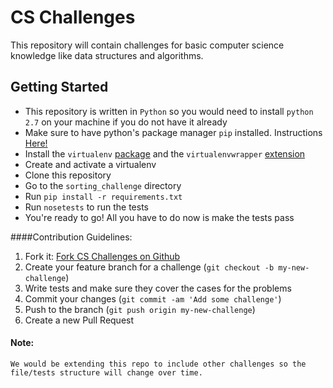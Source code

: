 # CS Challenges

This repository will contain challenges for basic computer science knowledge like data structures and algorithms.

## Getting Started
* This repository is written in `Python` so you would need to install `python 2.7` on your machine if you do not have it already
* Make sure to have python's package manager `pip` installed. Instructions [Here!](http://python-packaging-user-guide.readthedocs.org/en/latest/installing/#install-pip-setuptools-and-wheel)
* Install the `virtualenv` [package](https://virtualenv.readthedocs.org/en/latest/) and the `virtualenvwrapper` [extension](http://virtualenvwrapper.readthedocs.org/en/latest/index.html)
* Create and activate a virtualenv
* Clone this repository
* Go to the `sorting_challenge` directory
* Run `pip install -r requirements.txt`
* Run `nosetests` to run the tests
* You're ready to go! All you have to do now is make the tests pass

####Contribution Guidelines:
1. Fork it: [Fork CS Challenges on Github](https://github.com/andela/cs_challenges/fork)
2. Create your feature branch for a challenge (`git checkout -b my-new-challenge`)
3. Write tests and make sure they cover the cases for the problems
4. Commit your changes (`git commit -am 'Add some challenge'`)
5. Push to the branch (`git push origin my-new-challenge`)
6. Create a new Pull Request

#### Note:
```
We would be extending this repo to include other challenges so the file/tests structure will change over time.
```
